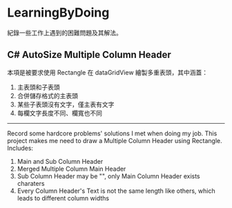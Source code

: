 # LearningByDoing
紀錄一些工作上遇到的困難問題及其解法。

C# AutoSize Multiple Column Header
-----------------------------------------------------------------------
本項是被要求使用 Rectangle 在 dataGridView 繪製多重表頭，其中涵蓋：
1. 主表頭和子表頭
2. 合併儲存格式的主表頭
3. 某些子表頭沒有文字，僅主表有文字
4. 每欄文字長度不同、欄寬也不同 

-----------------------------------------------------------------------
Record some hardcore problems' solutions I met when doing my job.
This project makes me need to draw a Multiple Column Header using Rectangle. Includes:
1. Main and Sub Column Header
2. Merged Multiple Column Main Header
3. Sub Column Header may be "", only Main Column Header exists charaters
4. Every Column Header's Text is not the same length like others, which leads to different column widths
